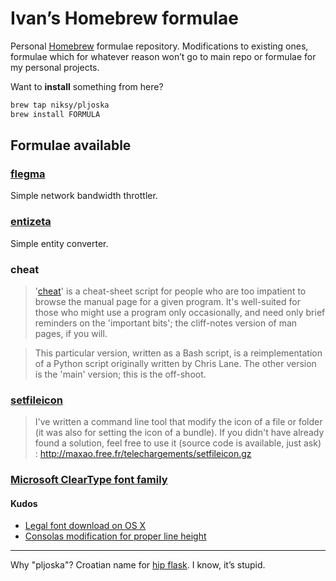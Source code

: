 # Ivan’s Homebrew formulae

Personal [Homebrew](http://brew.sh) formulae repository. Modifications to
existing ones, formulae which for whatever reason won’t go to main repo or
formulae for my personal projects.

Want to **install** something from here?

```bash
brew tap niksy/pljoska
brew install FORMULA
```

## Formulae available

### [flegma](https://github.com/niksy/flegma)

Simple network bandwidth throttler.

### [entizeta](https://github.com/niksy/entizeta)

Simple entity converter.

### cheat

> '[cheat](https://github.com/jahendrie/cheat)' is a cheat-sheet script for people who are too impatient to browse
the manual page for a given program.  It's well-suited for those who might
use a program only occasionally, and need only brief reminders on the
'important bits'; the cliff-notes version of man pages, if you will.

> This particular version, written as a Bash script, is a reimplementation of
a Python script originally written by Chris Lane.  The other version is the
'main' version; this is the off-shoot.

### [setfileicon](http://www.cocoabuilder.com/archive/xcode/250445-custom-icon-for-bundle.html#250519)

> I've written a command line tool that modify the icon of a file or
folder (it was also for setting the icon of a bundle). If you didn't
have already found a solution, feel free to use it (source code is
available, just ask) :
http://maxao.free.fr/telechargements/setfileicon.gz

### [Microsoft ClearType font family](http://www.microsoft.com/typography/cleartypefonts.mspx)

#### Kudos

* [Legal font download on OS X](http://www.wezm.net/technical/2010/08/howto-install-consolas-font-mac/)
* [Consolas modification for proper line height](https://gist.github.com/evocateur/79238)

---

Why "pljoska"? Croatian name for [hip flask](http://en.wikipedia.org/wiki/Hip_flask). I know, it’s stupid.
